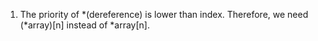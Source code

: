 1. The priority of *(dereference) is lower than index. Therefore, we need (*array)[n] instead of *array[n]. 